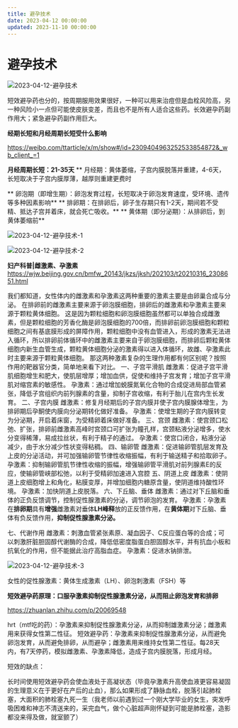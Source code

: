 ```yaml
---
title: 避孕技术
date: 2023-04-12 00:00:00
updated: 2023-11-10 00:00:00
---
```



# 避孕技术

![2023-04-12-避孕技术](assets/2023-04-12-避孕技术.jpeg)

短效避孕药也分的，按周期服用效果很好，一种可以用来治痘但是血栓风险高，另一种风险小一点但可能使皮肤变差，而且也不是所有人适合这些药。长效避孕药副作用大；紧急避孕药副作用巨大。

**经期长短和月经周期长短受什么影响**

https://weibo.com/ttarticle/x/m/show#/id=2309404963252533854872&_wb_client_=1

**月经周期长短：21-35天**
**	月经期：黄体萎缩，子宫内膜脱落并重建，4-6天，长短取决于子宫内膜厚薄，越厚则重建更费时


**	卵泡期（即增生期）：卵泡发育过程，长短取决于卵泡发育速度，受环境、遗传等多种因素影响**
**	排卵期：在排卵后，卵子生存期只有1-2天，期间若不受精、抵达子宫并着床，就会死亡吸收。**
**	黄体期（即分泌期）：从排卵后，到黄体萎缩前**








![2023-04-12-避孕技术-1](assets/2023-04-12-避孕技术-1.png)

![2023-04-12-避孕技术-2](assets/2023-04-12-避孕技术-2.jpeg)

**妇产科普|雌激素、孕激素**
https://wjw.beijing.gov.cn/bmfw_20143/jkzs/jksh/202103/t20210316_2308651.html

我们都知道，女性体内的雌激素和孕激素这两种重要的激素主要是由卵巢合成与分泌。
在排卵前的雌激素主要来源于卵泡膜细胞，排卵后的雌激素和孕激素主要来源于颗粒黄体细胞。
这是因为颗粒细胞和卵泡膜细胞虽然都可以单独合成雌激素，但是颗粒细胞的芳香化酶是卵泡膜细胞的700倍，而排卵前卵泡膜细胞和颗粒细胞之间有基底膜形成的屏障作用，颗粒细胞中没有血管进入，形成的激素无法进入循环，所以排卵前体循环中的雌激素主要来自于卵泡膜细胞，而排卵后颗粒黄体细胞内新生血管生成，颗粒黄体细胞分泌的激素得以进入体循环，故雌、孕激素此时主要来源于颗粒黄体细胞。
那这两种激素复杂的生理作用都有何区别呢？按照作用的靶器官分类，简单地来看下对比。
一、子宫平滑肌
雌激素：促进子宫平滑肌细胞增生和肥大，使肌层增厚；增加血供，促使和维持子宫发育；增加子宫平滑肌对缩宫素的敏感性。
孕激素：通过增加蜕膜氮氧化合物的合成促进局部血管紧张，降低子宫组织内前列腺素的含量，抑制子宫收缩，有利于胎儿在宫内生长发育。
二、子宫内膜
雌激素：修复月经期后的子宫内膜并使子宫内膜腺体增生，为排卵期后孕酮使内膜向分泌期转化做好准备。
孕激素：使增生期的子宫内膜转变为分泌期，开启着床窗，为受精卵着床做好准备。
三、宫颈
雌激素：使宫颈口松弛、扩张，排卵前雌激素高峰时宫颈口可扩张为瞳孔样，宫颈粘液分泌增多，使水分变得稀薄，易成拉丝状，有利于精子的通过。
孕激素：使宫口闭合，粘液分泌减少，由于水分减少性状变得粘稠。
四、输卵管
雌激素：促进输卵管肌层发育及上皮的分泌活动，并可加强输卵管节律性收缩振幅，有利于输送精子和拾取卵子。
孕激素：抑制输卵管肌节律性收缩的振幅，增强输卵管平滑肌对前列腺素E的反应，使输卵管峡部松弛，以利于受精卵加速进入宫腔
五、阴道上皮
雌激素：使阴道上皮细胞增上和角化，粘膜变厚，并增加细胞内糖原含量，使阴道维持酸性环境。
孕激素：加快阴道上皮脱落。
六、下丘脑、垂体
雌激素：通过对下丘脑和垂体的正负反馈调节，控制促性腺激素的分泌，调节卵泡的发育。
孕激素：孕激素在**排卵期**具有**增强**雌激素对垂体**LH峰释**放的正反馈作用，在**黄体期**对下丘脑、垂体有负反馈作用，**抑制促性腺激素分泌。**

七、代谢作用
雌激素：刺激血管紧张素原、凝血因子、C反应蛋白等的合成；可以刺激肝脏胆固醇代谢酶的合成，降低低密度脂蛋白胆固醇水平，并有抗血小板和抗氧化的作用，但不能据此治疗高脂血症。
孕激素：促进水钠排泄。

![2023-04-12-避孕技术-3](assets/2023-04-12-避孕技术-3.jpeg)

女性的促性腺激素：黄体生成激素（LH）、卵泡刺激素（FSH）等

**短效避孕药原理：口服孕激素抑制促性腺激素分泌，从而阻止卵泡发育和排卵**

https://zhuanlan.zhihu.com/p/20069548

hrt（mtf吃的药）：孕激素来抑制促性腺激素分泌，从而抑制雄激素分泌；雌激素用来获得女性第二性征。
短效避孕药：孕激素来抑制促性腺激素分泌，从而避免卵泡发育，从而避免排卵，从而避孕；雌激素用来维持女性第二性征。每28天内，有7天停药，模拟雌激素、孕激素降低，造成子宫内膜脱落，形成月经。

短效的缺点：

长时间使用短效避孕药会使血液处于高凝状态（毕竟孕激素升高使血液更容易凝固的生理意义在于更好在产后的止血），那么如果形成了静脉血栓，脱落引起肺栓塞，大面积的肺栓塞九死一生（我老师以前遇到过一个刚大学毕业的女生，突发呼吸困难和神志不清送来的，采完血气，做个心脏超声刚怀疑到可能是肺栓塞，造影都没来得及做，就室颤了）
